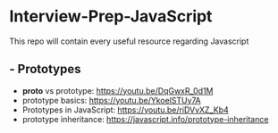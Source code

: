 # Interview-Prep-JavaScript
This repo will contain every useful resource regarding Javascript


## - Prototypes

- __proto__ vs prototype:
https://youtu.be/DqGwxR_0d1M
- prototype basics:
https://youtu.be/YkoelSTUy7A
- Prototypes in JavaScript:
https://youtu.be/riDVvXZ_Kb4
- prototype inheritance: 
https://javascript.info/prototype-inheritance
